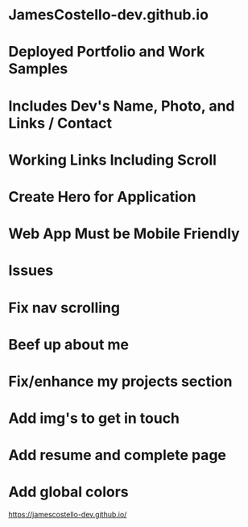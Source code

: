 # JamesCostello-dev.github.io

# Deployed Portfolio and Work Samples

# Includes Dev's Name, Photo, and Links / Contact

# Working Links Including Scroll

# Create Hero for Application

# Web App Must be Mobile Friendly 



# Issues

# Fix nav scrolling
# Beef up about me
# Fix/enhance my projects section 
# Add img's to get in touch
# Add resume and complete page
# Add global colors

https://jamescostello-dev.github.io/
